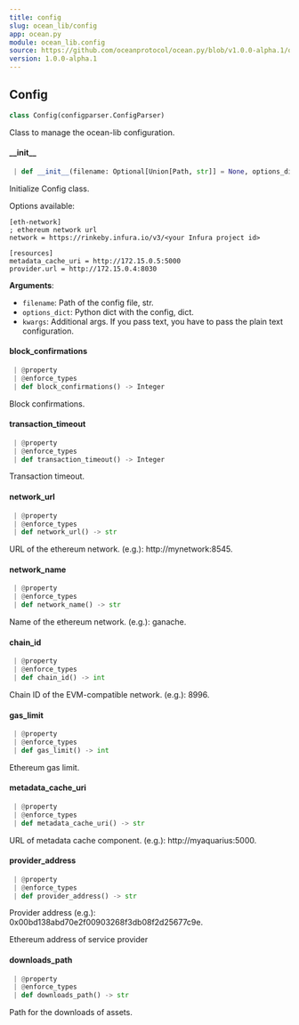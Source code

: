 ```yaml
---
title: config
slug: ocean_lib/config
app: ocean.py
module: ocean_lib.config
source: https://github.com/oceanprotocol/ocean.py/blob/v1.0.0-alpha.1/ocean_lib/config.py
version: 1.0.0-alpha.1
---
```

## Config

```python
class Config(configparser.ConfigParser)
```

Class to manage the ocean-lib configuration.

#### \_\_init\_\_

```python
 | def __init__(filename: Optional[Union[Path, str]] = None, options_dict: Optional[Dict[str, Any]] = None, **kwargs, ,) -> None
```

Initialize Config class.

Options available:
```
[eth-network]
; ethereum network url
network = https://rinkeby.infura.io/v3/<your Infura project id>

[resources]
metadata_cache_uri = http://172.15.0.5:5000
provider.url = http://172.15.0.4:8030
```

**Arguments**:

- `filename`: Path of the config file, str.
- `options_dict`: Python dict with the config, dict.
- `kwargs`: Additional args. If you pass text, you have to pass the plain text configuration.

#### block\_confirmations

```python
 | @property
 | @enforce_types
 | def block_confirmations() -> Integer
```

Block confirmations.

#### transaction\_timeout

```python
 | @property
 | @enforce_types
 | def transaction_timeout() -> Integer
```

Transaction timeout.

#### network\_url

```python
 | @property
 | @enforce_types
 | def network_url() -> str
```

URL of the ethereum network. (e.g.): http://mynetwork:8545.

#### network\_name

```python
 | @property
 | @enforce_types
 | def network_name() -> str
```

Name of the ethereum network. (e.g.): ganache.

#### chain\_id

```python
 | @property
 | @enforce_types
 | def chain_id() -> int
```

Chain ID of the EVM-compatible network. (e.g.): 8996.

#### gas\_limit

```python
 | @property
 | @enforce_types
 | def gas_limit() -> int
```

Ethereum gas limit.

#### metadata\_cache\_uri

```python
 | @property
 | @enforce_types
 | def metadata_cache_uri() -> str
```

URL of metadata cache component. (e.g.): http://myaquarius:5000.

#### provider\_address

```python
 | @property
 | @enforce_types
 | def provider_address() -> str
```

Provider address (e.g.): 0x00bd138abd70e2f00903268f3db08f2d25677c9e.

Ethereum address of service provider

#### downloads\_path

```python
 | @property
 | @enforce_types
 | def downloads_path() -> str
```

Path for the downloads of assets.

